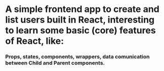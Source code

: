 # A simple frontend app to create and list users built in React, interesting to learn some basic (core) features of React, like: 
  ### Props, states, components, wrappers, data comunication between Child and Parent components.
